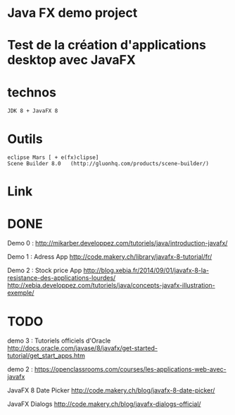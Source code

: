 # Java FX demo project


# Test de la création d'applications desktop avec JavaFX



# technos

	JDK 8 + JavaFX 8


# Outils

	eclipse Mars [ + e(fx)clipse]
	Scene Builder 8.0   (http://gluonhq.com/products/scene-builder/)
	


# Link



# DONE

Demo 0 : http://mikarber.developpez.com/tutoriels/java/introduction-javafx/

Demo 1 : Adress App
http://code.makery.ch/library/javafx-8-tutorial/fr/

Demo 2 : Stock price App
http://blog.xebia.fr/2014/09/01/javafx-8-la-resistance-des-applications-lourdes/
http://xebia.developpez.com/tutoriels/java/concepts-javafx-illustration-exemple/

# TODO 

demo 3 : Tutoriels officiels d'Oracle
http://docs.oracle.com/javase/8/javafx/get-started-tutorial/get_start_apps.htm

demo 2 : https://openclassrooms.com/courses/les-applications-web-avec-javafx


JavaFX 8 Date Picker
http://code.makery.ch/blog/javafx-8-date-picker/

JavaFX Dialogs
http://code.makery.ch/blog/javafx-dialogs-official/


	